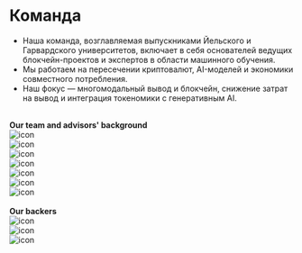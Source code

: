 # Команда

- Наша команда, возглавляемая выпускниками Йельского и Гарвардского университетов, включает в себя основателей ведущих блокчейн-проектов и экспертов в области машинного обучения.
- Мы работаем на пересечении криптовалют, AI-моделей и экономики совместного потребления.
- Наш фокус — многомодальный вывод и блокчейн, снижение затрат на вывод и интеграция токеномики с генеративным AI.

<br />

<div className="row">
  <div className="col"><strong>Our team and advisors' background</strong></div>
  <div className="col">
    <section className="pt-0 pb-0 mt-1">
      <div className="container mx-auto">
        <div className="flex flex-wrap">
          <div className="flex flex-wrap">
            <div className="mx-1 mb-3">
              <img style={{ margin: "0 8px 0 0", height: "48px", filter: "grayscale(100%) brightness(200%) contrast(100%)" }} src="https://tp-misc.b-cdn.net/blockeden/Google_2015_logo.svg.png" alt="icon" />
            </div>
            <div className="mx-1 mb-3">
              <img style={{ margin: "0 8px 0 0", height: "48px", filter: "grayscale(100%) invert(100%) contrast(100%) brightness(200%)" }} src="https://tp-misc.b-cdn.net/blockeden/Meta_Platforms_Inc._logo.svg.png" alt="icon" />
            </div>
            <div className="mx-1 mb-3">
              <img style={{ margin: "0 8px 0 0", height: "48px", filter: "grayscale(100%) brightness(200%) contrast(100%)" }} src="https://tp-misc.b-cdn.net/blockeden/microsoft.svg" alt="icon" />
            </div>
            <div className="mx-1 mb-3">
              <img style={{ margin: "0 8px 0 0", height: "48px", filter: "invert(100%) brightness(200%) contrast(100%)" }}  src="https://tp-misc.b-cdn.net/blockeden/1600px-Uber_logo_2018.svg.png" alt="icon" />
            </div>
            <div className="mx-1 mb-3">
              <img style={{ margin: "0 8px 0 0", height: "48px", filter: "grayscale(100%) invert(100%) contrast(100%) brightness(200%)" }} src="https://tp-misc.b-cdn.net/blockeden/yale-signature-sprite.svg" alt="icon" />
            </div>
            <div className="mx-1 mb-3">
              <img style={{ margin: "0 8px 0 0", height: "48px", filter: "grayscale(100%) invert(100%) contrast(100%) brightness(200%)" }} src="https://tp-misc.b-cdn.net/blockeden/NationalUniversityofSingapore.svg.png" alt="icon" />
            </div>
            <div className="mx-1 mb-3">
              <img style={{ margin: "0 8px 0 0", height: "48px", filter: "grayscale(100%) invert(100%) contrast(100%) brightness(200%)" }} src="https://tp-misc.b-cdn.net/blockeden/Harvard_University_logo.svg.png" alt="icon" />
            </div>
          </div>
        </div>
      </div>
    </section>
  </div>
</div>

<br />

<div className="row">
  <div className="col">
    <strong>Our backers</strong>
  </div>
  <div className="col">
    <section className="pt-0 pb-0 mt-1">
      <div className="container mx-auto">
        <div className="flex flex-wrap">
          <div className="flex flex-wrap list-none">
            <div className="mx-1 mb-3">
              <img style={{ height: "48px", filter: "invert(100%) brightness(200%) contrast(100%)" }} src="https://tp-misc.b-cdn.net/blockeden/sky9capital_logo.svg" alt="icon" />
            </div>
            <div className="mx-1 mb-3">
              <img style={{ height: "48px", filter: "grayscale(100%) brightness(200%) contrast(100%)" }} src="https://tp-misc.b-cdn.net/blockeden/iotex-logo.png" alt="icon" />
            </div>
            <div className="mx-1 mb-3">
              <img style={{ height: "48px", filter: "grayscale(100%) invert(100%) contrast(100%) brightness(200%)" }} src="https://tp-misc.b-cdn.net/blockeden/bingx-logo.png" alt="icon" />
            </div>
          </div>
        </div>
      </div>
    </section>
  </div>
</div>
